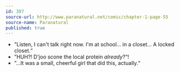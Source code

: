 ```yaml
---
id: 397
source-url: http://www.paranatural.net/comic/chapter-1-page-55
source-name: Paranatural
published: true
---
```

<ul>
<li>”Listen, I can't talk right now. I'm at school… in a closet… A locked closet.“</li>
<li>”HUH?! D'joo scone the local protein <em>already</em>?“!</li>
<li>”…It was a small, cheerful girl that did this, actually.“</li>
</ul>
